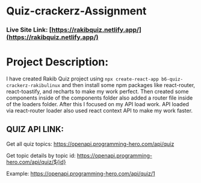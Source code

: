# Quiz-crackerz-Assignment

### Live Site Link: [https://rakibquiz.netlify.app/](https://rakibquiz.netlify.app/)

# Project Description:

I have created Rakib Quiz project using `npx create-react-app b6-quiz-crackerz-rakibulinux` and then install some npm packages like react-router, react-toastify, and recharts to make my work perfect. Then created some components inside of the components folder also added a router file inside of the loaders folder. After this I focused on my API load work. API loaded via react-router loader also used react context API to make my work faster.

## QUIZ API LINK:

Get all quiz topics: https://openapi.programming-hero.com/api/quiz

Get topic details by topic id: https://openapi.programming-hero.com/api/quiz/${id}

Example: https://openapi.programming-hero.com/api/quiz/1
